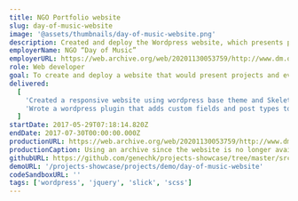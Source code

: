 ```yaml
---
title: NGO Portfolio website
slug: day-of-music-website
image: '@assets/thumbnails/day-of-music-website.png'
description: Created and deploy the Wordpress website, which presents projects and events of Kharkiv NGO
employerName: NGO “Day of Music”
employerURL: https://web.archive.org/web/20201130053759/http://www.dm.org.ua/
role: Web developer
goal: To create and deploy a website that would present projects and events organized by Kharkiv NGO
delivered:
  [
    'Created a responsive website using wordpress base theme and Skeleton css',
    'Wrote a wordpress plugin that adds custom fields and post types to wordpress, allowing new projects to appear on the main slider (jQuery + Slick)',
  ]
startDate: 2017-05-29T07:18:14.820Z
endDate: 2017-07-30T00:00:00.000Z
productionURL: https://web.archive.org/web/20201130053759/http://www.dm.org.ua/
productionCaption: Using an archive since the website is no longer available
githubURL: https://github.com/genechk/projects-showcase/tree/master/src/project-demos/2017-dm-org-ua
demoURL: '/projects-showcase/projects/demo/day-of-music-website'
codeSandboxURL: ''
tags: ['wordpress', 'jquery', 'slick', 'scss']
---
```

